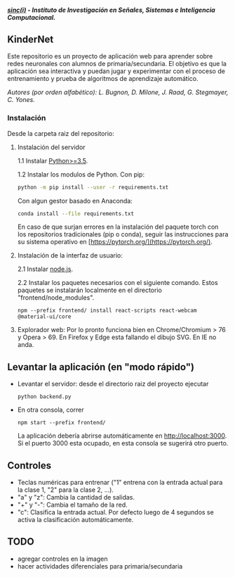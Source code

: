 ﻿##### [sinc(i)](http://www.sinc.unl.edu.ar) - Instituto de Investigación en Señales, Sistemas e Inteligencia Computacional.
## KinderNet
Este repositorio es un proyecto de aplicación web para aprender sobre redes neuronales con alumnos de primaria/secundaria. El objetivo es que la aplicación sea interactiva y puedan jugar y experimentar con el proceso de entrenamiento y prueba de algoritmos de aprendizaje automático. 

*Autores (por orden alfabético): L. Bugnon, D. Milone, J. Raad, G. Stegmayer, C. Yones.*   
### Instalación
Desde la carpeta raiz del repositorio:
1. Instalación del servidor
    
    1.1 Instalar [Python>=3.5](https://www.python.org/downloads/). 

    1.2 Instalar los modulos de Python.
    Con pip:
    ```bash
    python -m pip install --user -r requirements.txt
    ```
    Con algun gestor basado en Anaconda:
    ```bash
    conda install --file requirements.txt
    ```
    En caso de que surjan errores en la instalación del paquete torch con los repositorios tradicionales (pip o conda), seguir las instrucciones para su sistema operativo en [https://pytorch.org/](https://pytorch.org/).
    
2. Instalación de la interfaz de usuario:
    
    2.1 Instalar [node.js](https://nodejs.org/en/download/).

    2.2 Instalar los paquetes necesarios con el siguiente comando. Estos paquetes se instalarán localmente en el directorio "frontend/node_modules".
    ``` 
    npm --prefix frontend/ install react-scripts react-webcam @material-ui/core
    ```

3. Explorador web: Por lo pronto funciona bien en Chrome/Chromium > 76 y Opera > 69. En Firefox y Edge esta fallando el dibujo SVG. En IE no anda. 

## Levantar la aplicación (en "modo rápido")
- Levantar el servidor: desde el directorio raiz del proyecto ejecutar 
    ```
    python backend.py
    ```
- En otra consola, correr 
    ```
    npm start --prefix frontend/
    ```
    La aplicación debería abrirse automáticamente en [http://localhost:3000](http://localhost:3000). Si el puerto 3000 esta ocupado, en esta consola se sugerirá otro puerto.

## Controles
- Teclas numéricas para entrenar ("1" entrena con la entrada actual para la clase 1, "2" para la clase 2, ...).
- "a" y "z": Cambia la cantidad de salidas.
- "+" y "-": Cambia el tamaño de la red.
- "c": Clasifica la entrada actual. Por defecto luego de 4 segundos se activa la clasificación automáticamente. 

## TODO
- agregar controles en la imagen
- hacer actividades diferenciales para primaria/secundaria